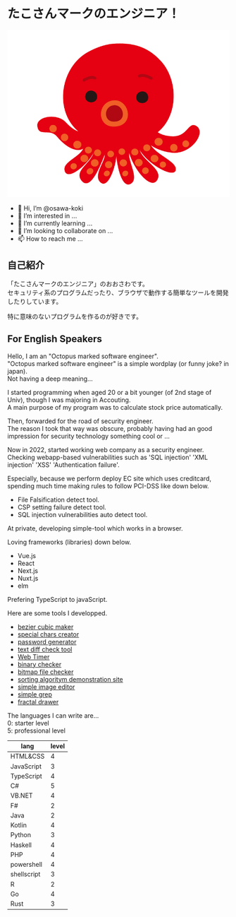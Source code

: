 # たこさんマークのエンジニア！

![たこさん](/property/タコ.jpg)  

- 👋 Hi, I’m @osawa-koki
- 👀 I’m interested in ...
- 🌱 I’m currently learning ...
- 💞️ I’m looking to collaborate on ...
- 📫 How to reach me ...

## 自己紹介

「たこさんマークのエンジニア」のおおさわです。  
セキュリティ系のプログラムだったり、ブラウザで動作する簡単なツールを開発したりしています。  

特に意味のないプログラムを作るのが好きです。  

## For English Speakers

Hello, I am an "Octopus marked software engineer".  
"Octopus marked software engineer" is a simple wordplay (or funny joke? in japan).  
Not having a deep meaning...  

I started programming when aged 20 or a bit younger (of 2nd stage of Univ), though I was majoring in Accouting.  
A main purpose of my program was to calculate stock price automatically.  

Then, forwarded for the road of security engineer.  
The reason I took that way was obscure, probably having had an good impression for security technology something cool or ...  

Now in 2022, started working web company as a security engineer.  
Checking webapp-based vulnerabilities such as 'SQL injection' 'XML injection' 'XSS' 'Authentication failure'.

Especially, because we perform deploy EC site which uses creditcard,  spending much time making rules to follow PCI-DSS like down below.  

- File Falsification detect tool.
- CSP setting failure detect tool.
- SQL injection vulnerabilities auto detect tool.

At private, developing simple-tool which works in a browser.  

Loving frameworks (libraries) down below.

- Vue.js
- React
- Next.js
- Nuxt.js
- elm

Prefering TypeScript to javaScript.  

Here are some tools I developped.  

- [bezier cubic maker](https://osawa-koki.github.io/bezier-maker.js/)
- [special chars creator](https://osawa-koki.github.io/special-char.ts/)
- [password generator](https://osawa-koki.github.io/password-generator.elm/)
- [text diff check tool](https://osawa-koki.github.io/diff.js/)
- [Web Timer](https://osawa-koki.github.io/Web-Timer/)
- [binary checker](https://osawa-koki.github.io/binarySheet.ts/)
- [bitmap file checker](https://osawa-koki.github.io/BitmapSheet.ts/)
- [sorting algoritym demonstration site](https://osawa-koki.github.io/sorter-demo.ts/)
- [simple image editor](https://osawa-koki.github.io/simple-image-manipulator.ts/)
- [simple grep](https://osawa-koki.github.io/simple-grep.ts/)
- [fractal drawer](https://osawa-koki.github.io/fractal-drawer.ts/)

The languages I can write are...  
0: starter level  
5: professional level

| lang | level |
| ---- | ---- |
| HTML&CSS | 4 |
| JavaScript | 3 |
| TypeScript | 4 |
| C# | 5 |
| VB.NET | 4 |
| F# | 2 |
| Java | 2 |
| Kotlin | 4 |
| Python | 3 |
| Haskell | 4 |
| PHP | 4 |
| powershell | 4 |
| shellscript | 3 |
| R | 2 |
| Go | 4 |
| Rust | 3 |
